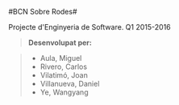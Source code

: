 #BCN Sobre Rodes#

Projecte d'Enginyeria de Software. Q1 2015-2016

>**Desenvolupat per:**

>- Aula, Miguel
>- Rivero, Carlos
>- Vilatimó, Joan
>- Villanueva, Daniel
>- Ye, Wangyang
